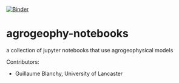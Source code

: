 [![Binder](https://mybinder.org/badge_logo.svg)](https://mybinder.org/v2/gh/BenjMy/agrogeophy-notebooks.git/master?urlpath=https%3A%2F%2Fgithub.com%2FBenjMy%2Fagrogeophy-notebooks%2Fnotebooks%2F)

# agrogeophy-notebooks
a collection of jupyter notebooks that use agrogeophysical models

Contributors:

- Guillaume Blanchy, University of Lancaster

